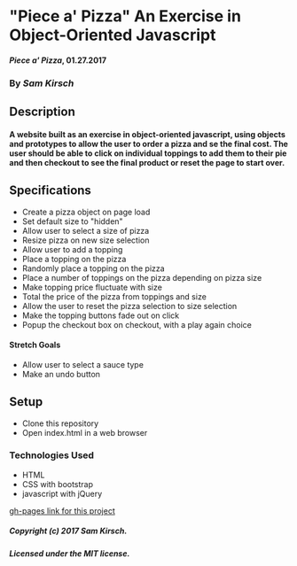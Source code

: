 # "Piece a' Pizza" An Exercise in Object-Oriented Javascript

#### _Piece a' Pizza_, 01.27.2017

### By _Sam Kirsch_

## Description

#### A website built as an exercise in object-oriented javascript, using objects and prototypes to allow the user to order a pizza and se the final cost. The user should be able to click on individual toppings to add them to their pie and then checkout to see the final product or reset the page to start over.

## Specifications

* Create a pizza object on page load
* Set default size to "hidden"
* Allow user to select a size of pizza
* Resize pizza on new size selection
* Allow user to add a topping
* Place a topping on the pizza
* Randomly place a topping on the pizza
* Place a number of toppings on the pizza depending on pizza size
* Make topping price fluctuate with size
* Total the price of the pizza from toppings and size
* Allow the user to reset the pizza selection to size selection
* Make the topping buttons fade out on click
* Popup the checkout box on checkout, with a play again choice


#### Stretch Goals

* Allow user to select a sauce type
* Make an undo button

## Setup

* Clone this repository
* Open index.html in a web browser

### Technologies Used

* HTML
* CSS with bootstrap
* javascript with jQuery

[gh-pages link for this project](https://denalisk.github.io/ping-pong)

##### Copyright (c) 2017 Sam Kirsch.

##### Licensed under the MIT license.
